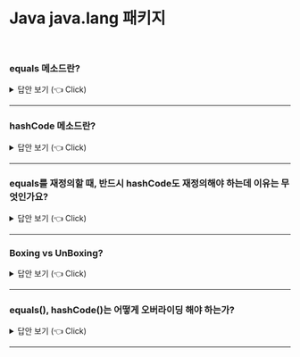 
# Java java.lang 패키지 
<br>


### equals 메소드란?

<details>
   <summary> 답안 보기 (👈 Click)</summary>
<br />
+ 
</details>

-----------------------


### hashCode 메소드란?

<details>
   <summary> 답안 보기 (👈 Click)</summary>
<br />
+ 
</details>


-----------------------
### equals를 재정의할 때, 반드시 hashCode도 재정의해야 하는데 이유는 무엇인가요?

<details>
   <summary> 답안 보기 (👈 Click)</summary>
<br />
+ 
</details>

-----------------------

### Boxing vs UnBoxing?

<details>
   <summary> 답안 보기 (👈 Click)</summary>
<br />
+ 
</details>


-----------------------

### equals(), hashCode()는 어떻게 오버라이딩 해야 하는가?

<details>
   <summary> 답안 보기 (👈 Click)</summary>
<br />
[참고: 이펙티브 자바] 
   
+ Object에서 final이 아닌 메서드(equals, hashCode, toString, clone, finalize)는 모두 재정의(overriding)를 염두에 두고 설계된 것이라<br>
  재정의 시 지켜야 하는 일반 규약이 명확히 정의되어 있습니다. <br>
  equals는 일반 규약을 지켜 재정의해야 합니다. <br>
  Object 명세에 적힌 규약으로서, 반사성, 대칭성, 추이성, 일관성, null-아님을 만족시켜야 합니다. <br> 
  equals를 재정의한 클래스 모두에서 hashCode도 재정의해야 합니다. <br>
  그렇지 않으면 hashCode 일반 규약을 어기게 되어, 해당 클래스의 인스턴스를 HashMap이나 HashSet 같은 컬렉션의 원소로 사용할 때 <br>
  문제를 일으킵니다. <br>
  논리적으로 같은 객체는 같은 해시코드를 반환해야 합니다. <br> 
  equals는 물리적으로 다른 두 객체를 논리적으로 같다고 할 수 있는데, Object의 기본 hashCode 메서드는 이 둘이 전혀 다르다고 판단하여 <br>
  규약과 달리 (무작위처럼 보이는) 서로 다른 값을 반환합니다.
</details>


-----------------------
